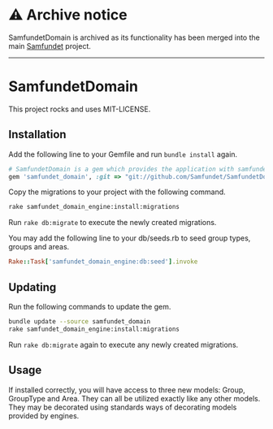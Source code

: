 # ⚠️ Archive notice

SamfundetDomain is archived as its functionality has been merged into the main [Samfundet](https://github.com/samfundet/samfundet) project.

---


# SamfundetDomain

This project rocks and uses MIT-LICENSE.

## Installation

Add the following line to your Gemfile and run `bundle install` again.

```ruby
# SamfundetDomain is a gem which provides the application with samfundets domain models.
gem 'samfundet_domain', :git => "git://github.com/Samfundet/SamfundetDomain.git"
```

Copy the migrations to your project with the following command.

```bash
rake samfundet_domain_engine:install:migrations
```

Run `rake db:migrate` to execute the newly created migrations.

You may add the following line to your db/seeds.rb to seed group types, groups and areas.

```ruby
Rake::Task['samfundet_domain_engine:db:seed'].invoke
```

## Updating

Run the following commands to update the gem.

```bash
bundle update --source samfundet_domain
rake samfundet_domain_engine:install:migrations
```

Run `rake db:migrate` again to execute any newly created migrations.

## Usage

If installed correctly, you will have access to three new models: Group, GroupType and Area.
They can all be utilized exactly like any other models. They may be decorated using standards
ways of decorating models provided by engines.
